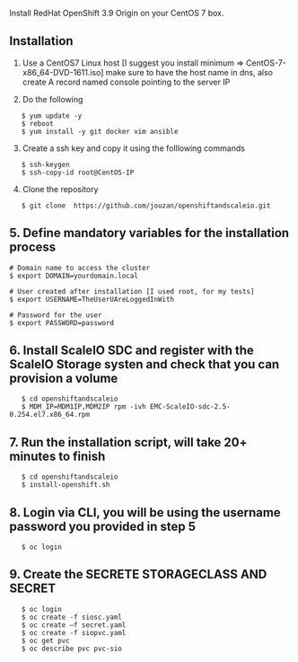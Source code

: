 Install RedHat OpenShift 3.9 Origin on your CentOS 7 box.

## Installation

1. Use a CentOS7 Linux host [I suggest you install minimum => CentOS-7-x86_64-DVD-1611.iso]
   make sure to have the host name in dns, also create  A record named console pointing to the server IP 
   
2. Do the following
```
   $ yum update -y      
   $ reboot       
   $ yum install -y git docker vim ansible
```
   
3. Create a ssh key and copy it using the folllowing commands
```
   $ ssh-keygen    
   $ ssh-copy-id root@CentOS-IP
```

4. Clone the repository 
```
   $ git clone  https://github.com/jouzan/openshiftandscaleio.git
```

## 5. Define mandatory variables for the installation process
```
# Domain name to access the cluster
$ export DOMAIN=yourdomain.local 

# User created after installation [I used root, for my tests]
$ export USERNAME=TheUserUAreLoggedInWith      

# Password for the user
$ export PASSWORD=password
```

## 6. Install ScaleIO SDC and register with the ScaleIO Storage systen and check that you can provision a volume
```
   $ cd openshiftandscaleio
   $ MDM_IP=MDM1IP,MDM2IP rpm -ivh EMC-ScaleIO-sdc-2.5-0.254.el7.x86_64.rpm
```

## 7. Run the installation script, will take 20+ minutes to finish
```
   $ cd openshiftandscaleio 
   $ install-openshift.sh
```

## 8. Login via CLI, you will be using the username password you provided in step 5
```
   $ oc login
```
## 9. Create the SECRETE STORAGECLASS AND SECRET 
```
   $ oc login
   $ oc create -f siosc.yaml
   $ oc create –f secret.yaml
   $ oc create -f siopvc.yaml
   $ oc get pvc
   $ oc describe pvc pvc-sio
```



   
   
